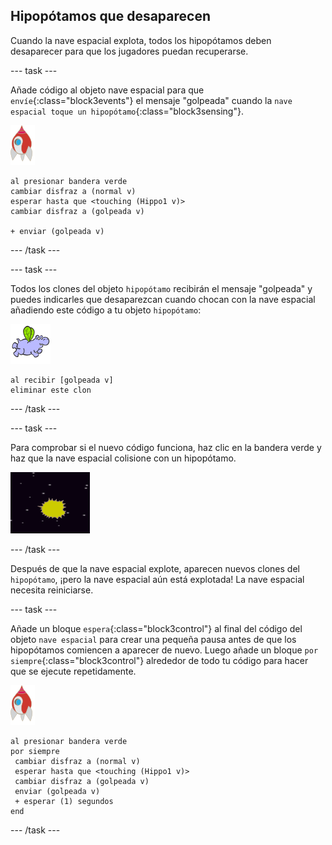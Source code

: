 ## Hipopótamos que desaparecen

Cuando la nave espacial explota, todos los hipopótamos deben desaparecer para que los jugadores puedan recuperarse.

\--- task \---

Añade código al objeto nave espacial para que `envíe`{:class="block3events"} el mensaje "golpeada" cuando la `nave espacial toque un hipopótamo`{:class="block3sensing"}.

![objeto nave espacial](images/rocket-sprite.png)

```blocks3
al presionar bandera verde
cambiar disfraz a (normal v)
esperar hasta que <touching (Hippo1 v)>
cambiar disfraz a (golpeada v)

+ enviar (golpeada v)
```

\--- /task \---

\--- task \---

Todos los clones del objeto `hipopótamo` recibirán el mensaje "golpeada" y puedes indicarles que desaparezcan cuando chocan con la nave espacial añadiendo este código a tu objeto `hipopótamo`:

![objeto hipopótamo](images/hippo-sprite.png)

```blocks3
al recibir [golpeada v]
eliminar este clon
```

\--- /task \---

\--- task \---

Para comprobar si el nuevo código funciona, haz clic en la bandera verde y haz que la nave espacial colisione con un hipopótamo.

![captura de pantalla](images/invaders-hippo-collide.png)

\--- /task \---

Después de que la nave espacial explote, aparecen nuevos clones del `hipopótamo`, ¡pero la nave espacial aún está explotada! La nave espacial necesita reiniciarse.

\--- task \---

Añade un bloque `espera`{:class="block3control"} al final del código del objeto `nave espacial` para crear una pequeña pausa antes de que los hipopótamos comiencen a aparecer de nuevo. Luego añade un bloque `por siempre`{:class="block3control"} alrededor de todo tu código para hacer que se ejecute repetidamente.

![objeto nave espacial](images/rocket-sprite.png)

```blocks3
al presionar bandera verde
por siempre 
 cambiar disfraz a (normal v)
 esperar hasta que <touching (Hippo1 v)>
 cambiar disfraz a (golpeada v)
 enviar (golpeada v)
 + esperar (1) segundos
end
```

\--- /task \---